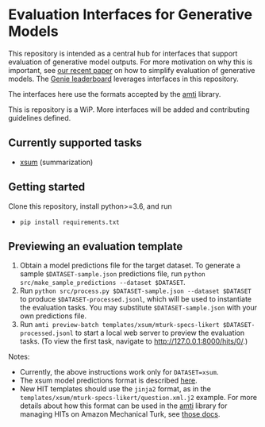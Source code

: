 # Evaluation Interfaces for Generative Models
This repository is intended as a central hub for interfaces that support evaluation of generative model outputs.
For more motivation on why this is important, see [our recent paper](https://arxiv.org/abs/2101.06561) on how to simplify evaluation of generative models.
The [Genie leaderboard](https://genie.apps.allenai.org/) leverages interfaces in this repository.

The interfaces here use the formats accepted by the [amti](https://github.com/allenai/amti) library.

This is repository is a WiP. More interfaces will be added and contributing guidelines defined.

## Currently supported tasks
- [xsum](https://huggingface.co/datasets/xsum) (summarization)

## Getting started
Clone this repository, install python>=3.6, and run
- `pip install requirements.txt`

## Previewing an evaluation template
1. Obtain a model predictions file for the target dataset. To generate a sample `$DATASET-sample.json` predictions file, run `python src/make_sample_predictions --dataset $DATASET`.
2. Run `python src/process.py $DATASET-sample.json --dataset $DATASET` to produce `$DATASET-processed.jsonl`, which will be used to instantiate the evaluation tasks. You may substitute `$DATASET-sample.json` with your own predictions file.
2. Run `amti preview-batch templates/xsum/mturk-specs-likert $DATASET-processed.jsonl` to start a local web server to preview the evaluation tasks. (To view the first task, navigate to <http://127.0.0.1:8000/hits/0/>.)

Notes:
- Currently, the above instructions work only for `DATASET=xsum`.
- The xsum model predictions format is described [here](https://leaderboard.allenai.org/genie-xsum/submissions/get-started).
- New HIT templates should use the `jinja2` format, as in the `templates/xsum/mturk-specs-likert/question.xml.j2` example. For more details about how this format can be used in the [amti](https://github.com/allenai/amti) library for managing HITs on Amazon Mechanical Turk, see [those docs](https://github.com/allenai/amti#amti-concepts).
